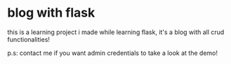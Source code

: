 # blog with flask

this is a learning project i made while learning flask, it's a blog with all crud functionalities!

p.s: contact me if you want admin credentials to take a look at the demo!


